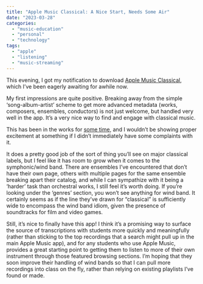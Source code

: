```yaml
---
title: "Apple Music Classical: A Nice Start, Needs Some Air"
date: "2023-03-28"
categories: 
  - "music-education"
  - "personal"
  - "technology"
tags: 
  - "apple"
  - "listening"
  - "music-streaming"
---
```


This evening, I got my notification to download [Apple Music Classical](https://apps.apple.com/us/app/apple-music-classical/id1598433714), which I’ve been eagerly awaiting for awhile now.

My first impressions are quite positive. Breaking away from the simple ‘song-album-artist’ scheme to get more advanced metadata (works, composers, ensembles, conductors) is not just welcome, but handled very well in the app. It’s a very nice way to find and engage with classical music.

This has been in the works for [some time](https://www.apple.com/newsroom/2021/08/apple-acquires-classical-music-streaming-service-primephonic/), and I wouldn’t be showing proper excitement at something if I didn’t immediately have some complaints with it.

It does a pretty good job of the sort of thing you’ll see on major classical labels, but I feel like it has room to grow when it comes to the symphonic/wind band. There are ensembles I’ve encountered that don’t have their own page, others with multiple pages for the same ensemble breaking apart their catalog, and while I can sympathize with it being a ‘harder’ task than orchestral works, I still feel it’s worth doing. If you’re looking under the ‘genres’ section, you won’t see anything for wind band. It certainly seems as if the line they’ve drawn for “classical” is sufficiently wide to encompass the wind band idiom, given the presence of soundtracks for film and video games.

Still, it’s nice to finally have this app! I think it’s a promising way to surface the source of transcriptions with students more quickly and meaningfully (rather than sticking to the top recordings that a search might pull up in the main Apple Music app), and for any students who use Apple Music, provides a great starting point to getting them to listen to more of their own instrument through those featured browsing sections. I’m hoping that they soon improve their handling of wind bands so that I can pull more recordings into class on the fly, rather than relying on existing playlists I’ve found or made.
